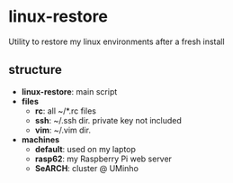 # linux-restore

Utility to restore my linux environments after a fresh install

## structure

- **linux-restore**: main script
- **files**
	- **rc**: all ~/*.rc files
	- **ssh**: ~/.ssh dir. private key not included
	- **vim**: ~/.vim dir.
- **machines**
	- **default**: used on my laptop
	- **rasp62**: my Raspberry Pi web server
	- **SeARCH**: cluster @ UMinho